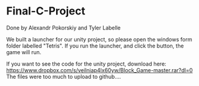 # Final-C-Project
Done by Alexandr Pokorskiy and Tyler Labelle

We built a launcher for our unity project, so 
please open the windows form folder labelled 
"Tetris". If you run the launcher, and click 
the button, the game will run.

If you want to see the code for the unity project,
download here:
https://www.dropbox.com/s/veilniap4lx60yw/Block_Game-master.rar?dl=0
The files were too much to upload to github....
